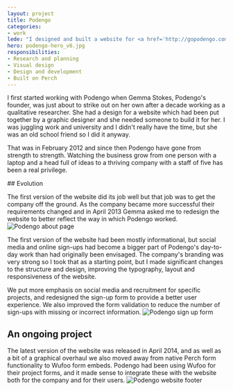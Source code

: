 ```yaml
---
layout: project
title: Podengo
categories:
- work
lede: "I designed and built a website for <a href='http://gopodengo.com'>Podengo</a>, a market research recruitment company who connect consumers directly to customers for qualitative research projects."
hero: podengo-hero_v6.jpg
responsibilities:
- Research and planning
- Visual design
- Design and development
- Built on Perch
---
```


I first started working with Podengo when Gemma Stokes, Podengo's founder, was just about to strike out on her own after a decade working as a qualitative researcher. She had a design for a website which had been put together by a graphic designer and she needed someone to build it for her. I was juggling work and university and I didn't really have the time, but she was an old school friend so I did it anyway.

That was in February 2012 and since then Podengo have gone from strength to strength. Watching the business grow from one person with a laptop and a head full of ideas to a thriving company with a staff of five has been a real privilege.

## Evolution

The first version of the website did its job well but that job was to get the company off the ground. As the company became more successful their requirements changed and in April 2013 Gemma asked me to redesign the website to better reflect the way in which Podengo worked.
![Podengo about page](http://cdn.jea.tt/img/work/podengo-about_v6.jpg)

The first version of the website had been mostly informational, but social media and online sign-ups had become a bigger part of Podengo's day-to-day work than had originally been envisaged. The company's branding was very strong so I took that as a starting point, but I made significant changes to the structure and design, improving the typography, layout and responsiveness of the website.

We put more emphasis on social media and recruitment for specific projects, and redesigned the sign-up form to provide a better user experience. We also improved the form validation to reduce the number of sign-ups with missing or incorrect information.
![Podengo sign up form](http://cdn.jea.tt/img/work/podengo-form-detail_v2.jpg)

## An ongoing project

The latest version of the website was released in April 2014, and as well as a bit of a graphical overhaul we also moved away from native Perch form functionality to Wufoo form embeds. Podengo had been using Wufoo for their project forms, and it made sense to integrate these with the website both for the company and for their users.
![Podengo website footer](http://cdn.jea.tt/img/work/podengo-footer-detail.jpg)
